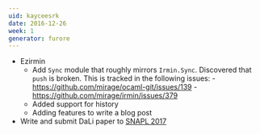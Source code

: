 ```yaml
---
uid: kayceesrk
date: 2016-12-26
week: 1
generator: furore
---
```


- Ezirmin
    - Add `Sync` module that roughly mirrors `Irmin.Sync`. Discovered that `push`
      is broken. This is tracked in the following issues:
          - https://github.com/mirage/ocaml-git/issues/139
          - https://github.com/mirage/irmin/issues/379
    - Added support for history
    - Adding features to write a blog post
- Write and submit DaLi paper to [SNAPL 2017](https://github.com/gowthamk/snapl)


